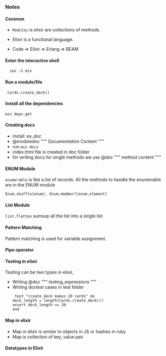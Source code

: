 ### Notes

#### Common

- `Modules` is elixir are collections of methods.

- Elixir is a functional language.

- Code => Elixir => Erlang => BEAM

#### Enter the interactive shell

```
  iex -S mix
```

#### Run a module/file

```
 Cards.create_deck()
```

#### Install all the dependencies

```
mix deps.get
```

#### Creating docs

- install :ex_doc
- @moduledoc """
  Documentation Content
  """
- run `mix docs`
- index.html file is created in doc folder
- for writing docs for single methods we use @doc """ method content """ 

#### ENUM Module

`enumerable` is like a list of records.
All the methods to handle the enumerable are in the ENUM module

```
Enum.shuffle(enum), Enum.member?(enum,element)
```

#### List Module

`list.flatten` sumsup all the list into a single list

#### Pattern Matching

Pattern matching is used for variable assignment.

#### Pipe operator

#### Testing in elixir

Testing can be two types in elixir,

- Writing @doc """ testing_expressions """
- Writing doctest cases in test folder
  ```
   test "create_deck makes 20 cards" do
  deck_length = length(Cards.create_deck())
  assert deck_length == 20
  end
  ```

#### Map in elixir

- Map in elixir is similar to objects in JS or hashes in ruby
- Map is collection of key, value pair


#### Datatypes in Elixir
